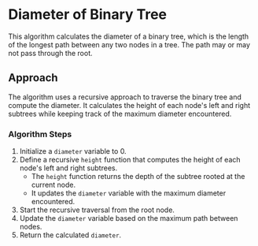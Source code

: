 # Diameter of Binary Tree

This algorithm calculates the diameter of a binary tree, which is the length of the longest path between any two nodes in a tree. The path may or may not pass through the root.

## Approach

The algorithm uses a recursive approach to traverse the binary tree and compute the diameter. It calculates the height of each node's left and right subtrees while keeping track of the maximum diameter encountered.

### Algorithm Steps

1. Initialize a `diameter` variable to 0.
2. Define a recursive `height` function that computes the height of each node's left and right subtrees.
   - The `height` function returns the depth of the subtree rooted at the current node.
   - It updates the `diameter` variable with the maximum diameter encountered.
3. Start the recursive traversal from the root node.
4. Update the `diameter` variable based on the maximum path between nodes.
5. Return the calculated `diameter`.
